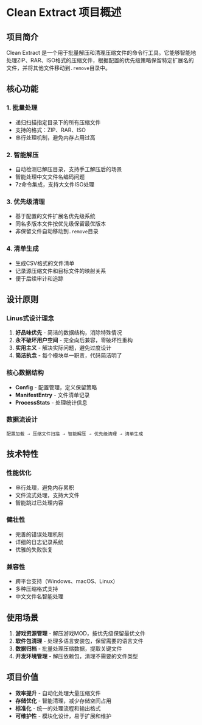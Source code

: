 # Clean Extract 项目概述

## 项目简介

Clean Extract 是一个用于批量解压和清理压缩文件的命令行工具。它能够智能地处理ZIP、RAR、ISO格式的压缩文件，根据配置的优先级策略保留特定扩展名的文件，并将其他文件移动到`.remove`目录中。

## 核心功能

### 1. 批量处理
- 递归扫描指定目录下的所有压缩文件
- 支持的格式：ZIP、RAR、ISO
- 串行处理机制，避免内存占用过高

### 2. 智能解压
- 自动检测已解压目录，支持手工解压后的场景
- 智能处理中文文件名编码问题
- 7z命令集成，支持大文件ISO处理

### 3. 优先级清理
- 基于配置的文件扩展名优先级系统
- 同名多版本文件按优先级保留最优版本
- 非保留文件自动移动到`.remove`目录

### 4. 清单生成
- 生成CSV格式的文件清单
- 记录源压缩文件和目标文件的映射关系
- 便于后续审计和追踪

## 设计原则

### Linus式设计理念
1. **好品味优先** - 简洁的数据结构，消除特殊情况
2. **永不破坏用户空间** - 完全向后兼容，零破坏性重构
3. **实用主义** - 解决实际问题，避免过度设计
4. **简洁执念** - 每个模块单一职责，代码简洁明了

### 核心数据结构
- **Config** - 配置管理，定义保留策略
- **ManifestEntry** - 文件清单记录
- **ProcessStats** - 处理统计信息

### 数据流设计
```
配置加载 → 压缩文件扫描 → 智能解压 → 优先级清理 → 清单生成
```

## 技术特性

### 性能优化
- 串行处理，避免内存累积
- 文件流式处理，支持大文件
- 智能跳过已处理内容

### 健壮性
- 完善的错误处理机制
- 详细的日志记录系统
- 优雅的失败恢复

### 兼容性
- 跨平台支持（Windows、macOS、Linux）
- 多种压缩格式支持
- 中文文件名智能处理

## 使用场景

1. **游戏资源管理** - 解压游戏MOD，按优先级保留最优文件
2. **软件包清理** - 处理多语言安装包，保留需要的语言文件
3. **数据归档** - 批量处理压缩数据，提取关键文件
4. **开发环境管理** - 解压依赖包，清理不需要的文件类型

## 项目价值

- **效率提升** - 自动化处理大量压缩文件
- **存储优化** - 智能清理，减少存储空间占用
- **标准化** - 统一的处理流程和输出格式
- **可维护性** - 模块化设计，易于扩展和维护